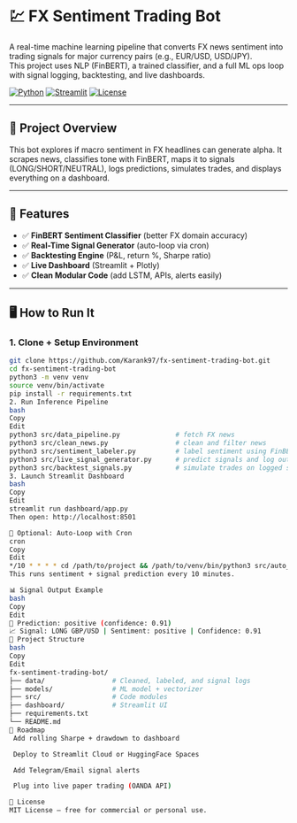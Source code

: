 # 💹 FX Sentiment Trading Bot

A real-time machine learning pipeline that converts FX news sentiment into trading signals for major currency pairs (e.g., EUR/USD, USD/JPY).  
This project uses NLP (FinBERT), a trained classifier, and a full ML ops loop with signal logging, backtesting, and live dashboards.

[![Python](https://img.shields.io/badge/Built_with-Python-blue)](https://www.python.org/)
[![Streamlit](https://img.shields.io/badge/UI-Streamlit-ff4b4b)](https://streamlit.io/)
[![License](https://img.shields.io/badge/License-MIT-green.svg)](LICENSE)

---

## 📌 Project Overview

This bot explores if macro sentiment in FX headlines can generate alpha. It scrapes news, classifies tone with FinBERT, maps it to signals (LONG/SHORT/NEUTRAL), logs predictions, simulates trades, and displays everything on a dashboard.

---

## 🧠 Features

- ✅ **FinBERT Sentiment Classifier** (better FX domain accuracy)
- ✅ **Real-Time Signal Generator** (auto-loop via cron)
- ✅ **Backtesting Engine** (P&L, return %, Sharpe ratio)
- ✅ **Live Dashboard** (Streamlit + Plotly)
- ✅ **Clean Modular Code** (add LSTM, APIs, alerts easily)

---

## 🖥️ How to Run It

### 1. Clone + Setup Environment

```bash
git clone https://github.com/Karank97/fx-sentiment-trading-bot.git
cd fx-sentiment-trading-bot
python3 -m venv venv
source venv/bin/activate
pip install -r requirements.txt
2. Run Inference Pipeline
bash
Copy
Edit
python3 src/data_pipeline.py              # fetch FX news
python3 src/clean_news.py                 # clean and filter news
python3 src/sentiment_labeler.py          # label sentiment using FinBERT
python3 src/live_signal_generator.py      # predict signals and log output
python3 src/backtest_signals.py           # simulate trades on logged signals
3. Launch Streamlit Dashboard
bash
Copy
Edit
streamlit run dashboard/app.py
Then open: http://localhost:8501

🔁 Optional: Auto-Loop with Cron
cron
Copy
Edit
*/10 * * * * cd /path/to/project && /path/to/venv/bin/python3 src/auto_signal_loop.py >> cron_log.txt 2>&1
This runs sentiment + signal prediction every 10 minutes.

📊 Signal Output Example
bash
Copy
Edit
🧠 Prediction: positive (confidence: 0.91)
📈 Signal: LONG GBP/USD | Sentiment: positive | Confidence: 0.91
📁 Project Structure
bash
Copy
Edit
fx-sentiment-trading-bot/
├── data/                 # Cleaned, labeled, and signal logs
├── models/               # ML model + vectorizer
├── src/                  # Code modules
├── dashboard/            # Streamlit UI
├── requirements.txt
└── README.md
🚀 Roadmap
 Add rolling Sharpe + drawdown to dashboard

 Deploy to Streamlit Cloud or HuggingFace Spaces

 Add Telegram/Email signal alerts

 Plug into live paper trading (OANDA API)

📜 License
MIT License — free for commercial or personal use.